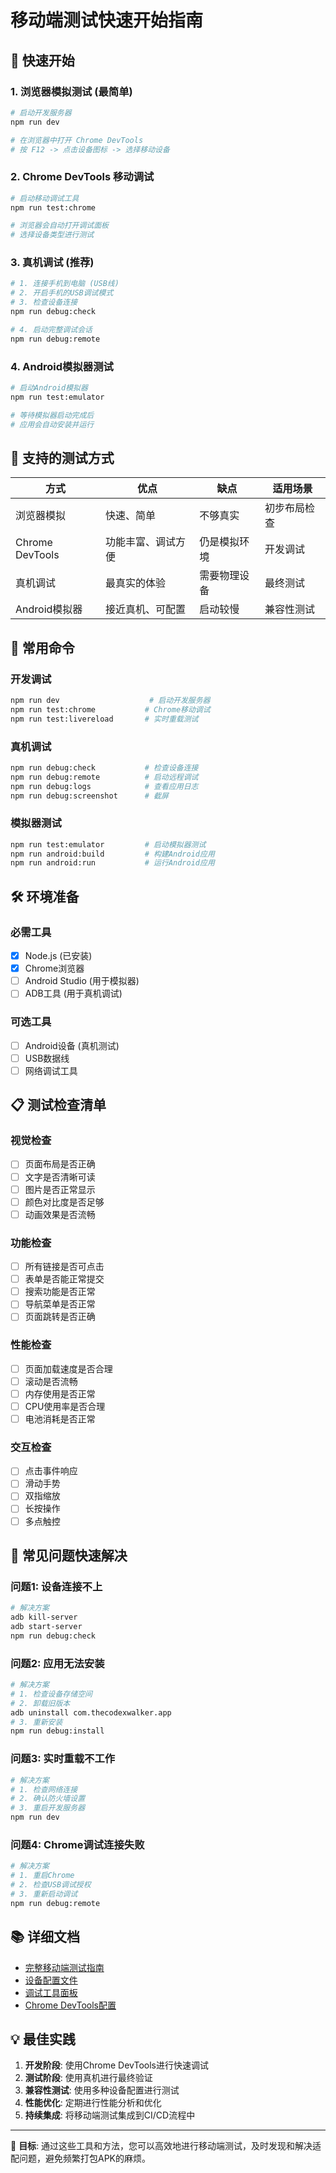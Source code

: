 # 移动端测试快速开始指南

## 🚀 快速开始

### 1. 浏览器模拟测试 (最简单)

```bash
# 启动开发服务器
npm run dev

# 在浏览器中打开 Chrome DevTools
# 按 F12 -> 点击设备图标 -> 选择移动设备
```

### 2. Chrome DevTools 移动调试

```bash
# 启动移动调试工具
npm run test:chrome

# 浏览器会自动打开调试面板
# 选择设备类型进行测试
```

### 3. 真机调试 (推荐)

```bash
# 1. 连接手机到电脑 (USB线)
# 2. 开启手机的USB调试模式
# 3. 检查设备连接
npm run debug:check

# 4. 启动完整调试会话
npm run debug:remote
```

### 4. Android模拟器测试

```bash
# 启动Android模拟器
npm run test:emulator

# 等待模拟器启动完成后
# 应用会自动安装并运行
```

## 📱 支持的测试方式

| 方式 | 优点 | 缺点 | 适用场景 |
|------|------|------|----------|
| 浏览器模拟 | 快速、简单 | 不够真实 | 初步布局检查 |
| Chrome DevTools | 功能丰富、调试方便 | 仍是模拟环境 | 开发调试 |
| 真机调试 | 最真实的体验 | 需要物理设备 | 最终测试 |
| Android模拟器 | 接近真机、可配置 | 启动较慢 | 兼容性测试 |

## 🔧 常用命令

### 开发调试
```bash
npm run dev                    # 启动开发服务器
npm run test:chrome           # Chrome移动调试
npm run test:livereload       # 实时重载测试
```

### 真机调试
```bash
npm run debug:check           # 检查设备连接
npm run debug:remote          # 启动远程调试
npm run debug:logs            # 查看应用日志
npm run debug:screenshot      # 截屏
```

### 模拟器测试
```bash
npm run test:emulator         # 启动模拟器测试
npm run android:build         # 构建Android应用
npm run android:run           # 运行Android应用
```

## 🛠️ 环境准备

### 必需工具
- [x] Node.js (已安装)
- [x] Chrome浏览器
- [ ] Android Studio (用于模拟器)
- [ ] ADB工具 (用于真机调试)

### 可选工具
- [ ] Android设备 (真机测试)
- [ ] USB数据线
- [ ] 网络调试工具

## 📋 测试检查清单

### 视觉检查
- [ ] 页面布局是否正确
- [ ] 文字是否清晰可读
- [ ] 图片是否正常显示
- [ ] 颜色对比度是否足够
- [ ] 动画效果是否流畅

### 功能检查
- [ ] 所有链接是否可点击
- [ ] 表单是否能正常提交
- [ ] 搜索功能是否正常
- [ ] 导航菜单是否正常
- [ ] 页面跳转是否正确

### 性能检查
- [ ] 页面加载速度是否合理
- [ ] 滚动是否流畅
- [ ] 内存使用是否正常
- [ ] CPU使用率是否合理
- [ ] 电池消耗是否正常

### 交互检查
- [ ] 点击事件响应
- [ ] 滑动手势
- [ ] 双指缩放
- [ ] 长按操作
- [ ] 多点触控

## 🚨 常见问题快速解决

### 问题1: 设备连接不上
```bash
# 解决方案
adb kill-server
adb start-server
npm run debug:check
```

### 问题2: 应用无法安装
```bash
# 解决方案
# 1. 检查设备存储空间
# 2. 卸载旧版本
adb uninstall com.thecodexwalker.app
# 3. 重新安装
npm run debug:install
```

### 问题3: 实时重载不工作
```bash
# 解决方案
# 1. 检查网络连接
# 2. 确认防火墙设置
# 3. 重启开发服务器
npm run dev
```

### 问题4: Chrome调试连接失败
```bash
# 解决方案
# 1. 重启Chrome
# 2. 检查USB调试授权
# 3. 重新启动调试
npm run debug:remote
```

## 📚 详细文档

- [完整移动端测试指南](./MOBILE_TESTING_GUIDE.md)
- [设备配置文件](./config/device-profiles.json)
- [调试工具面板](./debug-tools.html)
- [Chrome DevTools配置](./chrome-devtools-config.json)

## 💡 最佳实践

1. **开发阶段**: 使用Chrome DevTools进行快速调试
2. **测试阶段**: 使用真机进行最终验证
3. **兼容性测试**: 使用多种设备配置进行测试
4. **性能优化**: 定期进行性能分析和优化
5. **持续集成**: 将移动端测试集成到CI/CD流程中

---

🎯 **目标**: 通过这些工具和方法，您可以高效地进行移动端测试，及时发现和解决适配问题，避免频繁打包APK的麻烦。